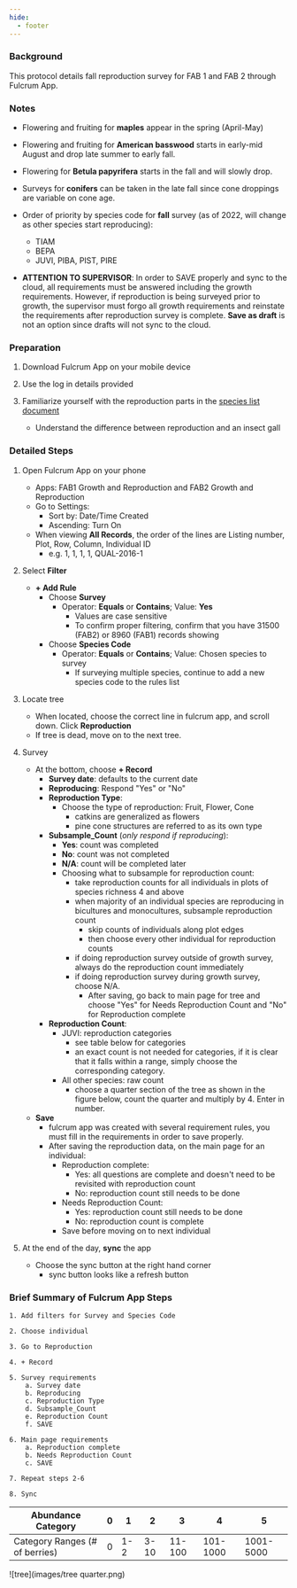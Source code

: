 ```yaml
---
hide:
  - footer
---
```


### Background
This protocol details fall reproduction survey for FAB 1 and FAB 2 through Fulcrum App.

### Notes

- Flowering and fruiting for **maples** appear in the spring (April-May)
- Flowering and fruiting for **American basswood** starts in early-mid August and drop late summer to early fall. 
- Flowering for **Betula papyrifera** starts in the fall and will slowly drop.
- Surveys for **conifers** can be taken in the late fall since cone droppings are variable on cone age.
- Order of priority by species code for **fall** survey (as of 2022, will change as other species start reproducing): 
    - TIAM
    - BEPA
    - JUVI, PIBA, PIST, PIRE
    
- **ATTENTION TO SUPERVISOR**: In order to SAVE properly and sync to the cloud, all requirements must be answered including the growth requirements. However, if reproduction is being surveyed prior to growth, the supervisor must forgo all growth requirements and reinstate the requirements after reproduction survey is complete. **Save as draft** is not an option since drafts will not sync to the cloud.
    
### Preparation

1. Download Fulcrum App on your mobile device

2. Use the log in details provided

3. Familiarize yourself with the reproduction parts in the [species list document]()
    - Understand the difference between reproduction and an insect gall

### Detailed Steps

1. Open Fulcrum App on your phone  
    *  Apps: FAB1 Growth and Reproduction and FAB2 Growth and Reproduction
    *  Go to Settings: 
        - Sort by: Date/Time Created
        - Ascending: Turn On
    *  When viewing **All Records**, the order of the lines are Listing number, Plot, Row, Column, Individual ID  
        - e.g. 1, 1, 1, 1, QUAL-2016-1  

2. Select **Filter**    
    * **+ Add Rule**   
        - Choose **Survey**
            * Operator: **Equals** or **Contains**; Value: **Yes**
                - Values are case sensitive
                - To confirm proper filtering, confirm that you have 31500 (FAB2) or 8960 (FAB1) records showing
        - Choose **Species Code**
            * Operator: **Equals** or **Contains**; Value: Chosen species to survey
                - If surveying multiple species, continue to add a new species code to the rules list  

3. Locate tree
    * When located, choose the correct line in fulcrum app, and scroll down. Click **Reproduction** 
    * If tree is dead, move on to the next tree.

4. Survey
    * At the bottom, choose **+ Record**
        - **Survey date**: defaults to the current date
        - **Reproducing**: Respond "Yes" or "No"
        - **Reproduction Type**:
            * Choose the type of reproduction: Fruit, Flower, Cone
                - catkins are generalized as flowers
                - pine cone structures are referred to as its own type        
        - **Subsample_Count** (*only respond if reproducing*):  
            * **Yes**: count was completed  
            * **No**: count was not completed  
            * **N/A**: count will be completed later  
            * Choosing what to subsample for reproduction count:
                - take reproduction counts for all individuals in plots of species richness 4 and above
                - when majority of an individual species are reproducing in bicultures and monocultures, subsample reproduction count
                    * skip counts of individuals along plot edges
                    * then choose every other individual for reproduction counts
                - if doing reproduction survey outside of growth survey, always do the reproduction count immediately
                - if doing reproduction survey during growth survey, choose N/A. 
                    * After saving, go back to main page for tree and choose "Yes" for Needs Reproduction Count and "No" for Reproduction complete 
        - **Reproduction Count**:
            * JUVI: reproduction categories
                - see table below for categories
                - an exact count is not needed for categories, if it is clear that it falls within a range, simply choose the corresponding category.
            * All other species: raw count
                - choose a quarter section of the tree as shown in the figure below, count the quarter and multiply by 4. Enter in number. 
    * **Save**
        - fulcrum app was created with several requirement rules, you must fill in the requirements in order to save properly. 
        - After saving the reproduction data, on the main page for an individual:
            * Reproduction complete:
                - Yes: all questions are complete and doesn't need to be revisited with reproduction count
                - No: reproduction count still needs to be done
            * Needs Reproduction Count:
                - Yes: reproduction count still needs to be done
                - No: reproduction count is complete
            * Save before moving on to next individual
            
5. At the end of the day, **sync** the app
    * Choose the sync button at the right hand corner
      - sync button looks like a refresh button
            
### Brief Summary of Fulcrum App Steps
```
1. Add filters for Survey and Species Code

2. Choose individual

3. Go to Reproduction

4. + Record

5. Survey requirements
    a. Survey date
    b. Reproducing
    c. Reproduction Type
    d. Subsample_Count
    e. Reproduction Count
    f. SAVE

6. Main page requirements
    a. Reproduction complete
    b. Needs Reproduction Count
    c. SAVE
    
7. Repeat steps 2-6

8. Sync
```

|Abundance Category|0|1|2|3|4|5|
|--|--|--|--|--|--|--|
|Category Ranges (# of berries)|0|1-2|3-10|11-100|101-1000|1001-5000|

![tree](images/tree quarter.png)

